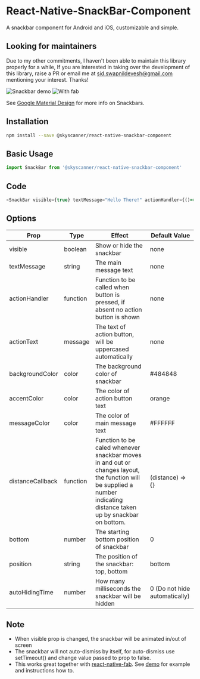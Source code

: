 # React-Native-SnackBar-Component
A snackbar component for Android and iOS, customizable and simple.

## Looking for maintainers  
Due to my other commitments, I haven't been able to maintain this library properly for a while,
If you are interested in taking over the development of this library, raise a PR or email me at sid.swapnildevesh@gmail.com mentioning your interest. Thanks!

![Snackbar demo](https://media.giphy.com/media/zChTSWog7TNmM/giphy.gif)
![With fab](https://media.giphy.com/media/6oCCk98unakbC/giphy.gif)

See [Google Material Design](https://material.io/guidelines/components/snackbars-toasts.html) for more info on Snackbars.

## Installation

```sh
npm install --save @skyscanner/react-native-snackbar-component
```

## Basic Usage

```javascript
import SnackBar from '@skyscanner/react-native-snackbar-component'
```

## Code

```js
<SnackBar visible={true} textMessage="Hello There!" actionHandler={()=>{console.log("snackbar button clicked!")}} actionText="let's go"/>
```
## Options
| Prop        | Type           | Effect  | Default Value |
| ------------- |-------------| -----| -----|
| visible | boolean | Show or hide the snackbar | none |
| textMessage | string | The main message text | none |
| actionHandler | function | Function to be called when button is pressed, if absent no action button is shown | none |
| actionText | message | The text of action button, will be uppercased automatically | none |
| backgroundColor | color | The background color of snackbar | #484848 |
| accentColor | color | The color of action button text | orange |
| messageColor | color | The color of main message text | #FFFFFF |
| distanceCallback | function | Function to be caled whenever snackbar moves in and out or changes layout, the function will be supplied a number indicating distance taken up by snackbar on bottom. | (distance) => {} |
| bottom | number | The starting bottom position of snackbar | 0 |
| position | string | The position of the snackbar: top, bottom | bottom |
| autoHidingTime | number | How many milliseconds the snackbar will be hidden | 0 (Do not hide automatically) |

## Note

* When visible prop is changed, the snackbar will be animated in/out of screen
* The snackbar will not auto-dismiss by itself, for auto-dismiss use setTimeout() and change value passed to prop to false. 
* This works great together with [react-native-fab](https://github.com/SiDevesh/React-Native-FAB). See [demo](https://github.com/SiDevesh/snackbar-and-fab-demo) for example and instructions how to.

